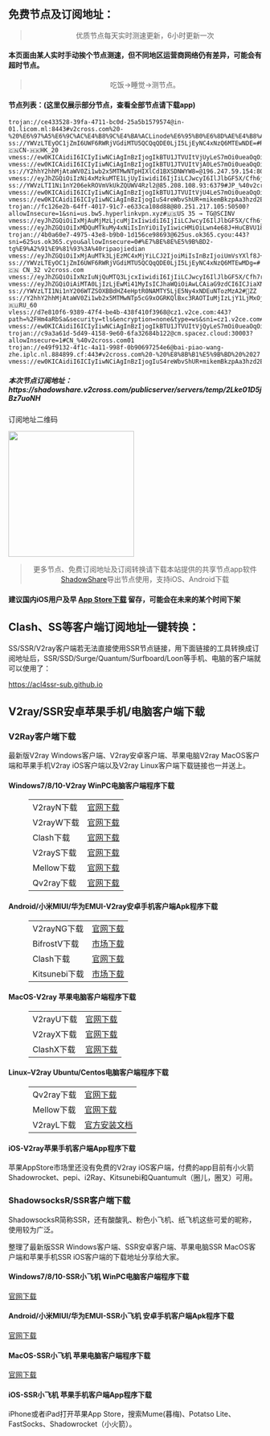 
<h2>免费节点及订阅地址：</h2>
<blockquote>
<p style="text-align: center;">优质节点每天实时测速更新，6小时更新一次</p>
</blockquote>
<h4>本页面由某人实时手动挨个节点测速，但不同地区运营商网络仍有差异，可能会有超时节点。</h4>
<blockquote>
<p style="text-align: center;">吃饭->睡觉->测节点。</p>
</blockquote>
<h4>节点列表：(这里仅展示部分节点，查看全部节点请下载app)</h4>

```vmess://ew0KICAidiI6ICIyIiwNCiAgInBzIjogIuS4reWbvShUR+mikemBkzpAa3hzd2EpIiwNCiAgImFkZCI6ICIxMjAuMjQxLjIzNi4yMTYiLA0KICAicG9ydCI6ICIxNjI0NiIsDQogICJpZCI6ICJjN2NhYjM4Mi1jMWEwLTNhNTAtODYwNi0yODAxMjRhYWFkODYiLA0KICAiYWlkIjogIjAiLA0KICAic2N5IjogImF1dG8iLA0KICAibmV0IjogInRjcCIsDQogICJ0eXBlIjogIm5vbmUiLA0KICAiaG9zdCI6ICIiLA0KICAicGF0aCI6ICIiLA0KICAidGxzIjogIiIsDQogICJzbmkiOiAiIg0KfQ==
trojan://ce433528-39fa-4711-bc0d-25a5b1579574@in-01.licom.ml:8443#v2cross.com%20-%20%E6%97%A5%E6%9C%AC%E4%B8%9C%E4%BA%ACLinode%E6%95%B0%E6%8D%AE%E4%B8%AD%E5%BF%83%2044
ss://YWVzLTEyOC1jZmI6UWF6RWRjVGdiMTU5QCQqQDE0LjI5LjEyNC4xNzQ6MTEwNDE=#Relay_🇨🇳CN-🇭🇰HK_20
vmess://ew0KICAidiI6ICIyIiwNCiAgInBzIjogIkBTU1JTVUItVjUyLeS7mOi0ueaOqOiNkDp2MmNyb3NzLmNvbSIsDQogICJhZGQiOiAiMTM4LjIuNzEuMTg5IiwNCiAgInBvcnQiOiAiMTExODgiLA0KICAiaWQiOiAiOTIzZjE0YjMtOTEzMS00NmE5LWVmOWItODYzZThkMDI2MDc4IiwNCiAgImFpZCI6ICIwIiwNCiAgInNjeSI6ICJhdXRvIiwNCiAgIm5ldCI6ICJ3cyIsDQogICJ0eXBlIjogIm5vbmUiLA0KICAiaG9zdCI6ICIiLA0KICAicGF0aCI6ICIvaGVsbG8iLA0KICAidGxzIjogIiIsDQogICJzbmkiOiAiIiwNCiAgImFscG4iOiAiIg0KfQ==
vmess://ew0KICAidiI6ICIyIiwNCiAgInBzIjogIkBTU1JTVUItVjA0LeS7mOi0ueaOqOiNkDp2MmNyb3NzLmNvbSIsDQogICJhZGQiOiAiZGF0YS1oay12MS5oZWlzZXkuY24iLA0KICAicG9ydCI6ICI1MDIwNSIsDQogICJpZCI6ICJiMTQ3OGUyNC00OTE2LTNhYmUtOGYxNy0xNTkzMTAxMmVjYmUiLA0KICAiYWlkIjogIjEiLA0KICAic2N5IjogImF1dG8iLA0KICAibmV0IjogIndzIiwNCiAgInR5cGUiOiAibm9uZSIsDQogICJob3N0IjogInR2LmNjdHYuY29tIiwNCiAgInBhdGgiOiAiL2hscy9jY3R2NXBoZC5tM3U4IiwNCiAgInRscyI6ICIiLA0KICAic25pIjogIiIsDQogICJhbHBuIjogIiINCn0=
ss://Y2hhY2hhMjAtaWV0Zi1wb2x5MTMwNTpHIXlCd1BXSDNWYW8=@196.247.59.154:806#%E4%BB%98%E8%B4%B9%E6%8E%A8%E8%8D%90%3Adlj.tf%2Fssrsub__03
vmess://eyJhZGQiOiIzNi4xMzkuMTE1LjUyIiwidiI6IjIiLCJwcyI6IlJlbGF5X/Cfh6jwn4ezQ04t8J+HrfCfh7BIS18zMyIsInBvcnQiOjExMzAxLCJpZCI6IjIxZGNiZWM4LWVlZTgtM2QyMC04MmI2LWY4YzE2ZmU2ZGM4ZCIsImFpZCI6IjAiLCJuZXQiOiJ0Y3AiLCJ0eXBlIjoiIiwiaG9zdCI6ImF3ZWlrZWppLVlvdVR1YmUiLCJwYXRoIjoiL2hscy9jY3R2NXBoZC5tM3U4IiwidGxzIjoiIn0=
ss://YWVzLTI1Ni1nY206ekROVmVkUkZQUWV4Rzl2@85.208.108.93:6379#JP_%40v2cross.com01
vmess://ew0KICAidiI6ICIyIiwNCiAgInBzIjogIkBTU1JTVUItVjU4LeS7mOi0ueaOqOiNkDp2MmNyb3NzLmNvbSIsDQogICJhZGQiOiAiNDUuMTI5LjMuMjIyIiwNCiAgInBvcnQiOiAiNTU1NTUiLA0KICAiaWQiOiAiNjc0MmJlODQtYTQwZC00YjkxLWFkZGEtMTJkZDRlOGE5NGI2IiwNCiAgImFpZCI6ICIwIiwNCiAgInNjeSI6ICJhdXRvIiwNCiAgIm5ldCI6ICJ0Y3AiLA0KICAidHlwZSI6ICJub25lIiwNCiAgImhvc3QiOiAiIiwNCiAgInBhdGgiOiAiLyIsDQogICJ0bHMiOiAiIiwNCiAgInNuaSI6ICIiLA0KICAiYWxwbiI6ICIiDQp9
vmess://ew0KICAidiI6ICIyIiwNCiAgInBzIjogIuS4reWbvShUR+mikemBkzpAa3hzd2EpIiwNCiAgImFkZCI6ICIxMjAuMjQxLjIzNi4xMTMiLA0KICAicG9ydCI6ICIxNjI0NSIsDQogICJpZCI6ICJjN2NhYjM4Mi1jMWEwLTNhNTAtODYwNi0yODAxMjRhYWFkODYiLA0KICAiYWlkIjogIjAiLA0KICAic2N5IjogImF1dG8iLA0KICAibmV0IjogInRjcCIsDQogICJ0eXBlIjogIm5vbmUiLA0KICAiaG9zdCI6ICIiLA0KICAicGF0aCI6ICIiLA0KICAidGxzIjogIiIsDQogICJzbmkiOiAiIg0KfQ==
trojan://fc126e2b-64ff-4017-91c7-e633ca108d88@80.251.217.105:50500?allowInsecure=1&sni=us.bw5.hyperlinkvpn.xyz#🇺🇸US 35 → TG@SCINV
vmess://eyJhZGQiOiIxMjAuMjMzLjcuMjIxIiwidiI6IjIiLCJwcyI6IlJlbGF5X/Cfh6jwn4ezQ04t8J+HuvCfh7hVU18yNyIsInBvcnQiOjMyMDA2LCJpZCI6IjIxZGNiZWM4LWVlZTgtM2QyMC04MmI2LWY4YzE2ZmU2ZGM4ZCIsImFpZCI6IjAiLCJuZXQiOiJ0Y3AiLCJ0eXBlIjoiIiwiaG9zdCI6IiIsInBhdGgiOiIvIiwidGxzIjoiIn0=
vmess://eyJhZGQiOiIxMDQuMTkuMy4xNiIsInYiOiIyIiwicHMiOiLwn4e68J+HuCBVU18xMTM1IiwicG9ydCI6NDQzLCJpZCI6IjllNmNlZWZmLTI1NDYtMzY5MC1hYzAwLTZmY2RmMzFkZWM5NCIsImFpZCI6IjAiLCJuZXQiOiJ3cyIsInR5cGUiOiIiLCJob3N0IjoidjJmbHkuc2FtcnQud2Vic2l0ZSIsInBhdGgiOiIvY2hjYXIiLCJ0bHMiOiJ0bHMifQ==
trojan://4b0a60e7-4975-43e8-b9b0-1d156ce98693@625us.ok365.cyou:443?sni=625us.ok365.cyou&allowInsecure=0#%E7%BE%8E%E5%9B%BD2-tg%E9%A2%91%E9%81%93%3A%40ripaojiedian
vmess://eyJhZGQiOiIxMjAuMTk3LjEzMC4xMjYiLCJ2IjoiMiIsInBzIjoiUmVsYXlf8J+HqPCfh7NDTi3wn4e68J+HuFVTXzI5IiwicG9ydCI6MTMwMDgsImlkIjoiMjFkY2JlYzgtZWVlOC0zZDIwLTgyYjYtZjhjMTZmZTZkYzhkIiwiYWlkIjoiMCIsIm5ldCI6InRjcCIsInR5cGUiOiIiLCJob3N0IjoiIiwicGF0aCI6Ii8iLCJ0bHMiOiIifQ==
ss://YWVzLTEyOC1jZmI6UWF6RWRjVGdiMTU5QCQqQDE0LjI5LjEyNC4xNzQ6MTEwMDg=#🇨🇳 CN_32 v2cross.com
vmess://eyJhZGQiOiIxNzIuNjQuMTQ3LjcxIiwidiI6IjIiLCJwcyI6IlJlbGF5X/Cfh7rwn4e4VVMt8J+HuvCfh7hVU182NSIsInBvcnQiOjQ0MywiaWQiOiIzZWFkYzk1Ny1mNmQ1LTNhM2ItOTI4OS1jOTg1ZWY0YzgzMjIiLCJhaWQiOiIwIiwibmV0Ijoid3MiLCJ0eXBlIjoiIiwiaG9zdCI6InRlc3Rncm91cDIuMDkxLnNlIiwicGF0aCI6Ii94eFgyIiwidGxzIjoidGxzIn0=
vmess://eyJhZGQiOiAiMTA0LjIzLjEwMi41MyIsICJhaWQiOiAwLCAiaG9zdCI6ICJiaXNzZW4uMTE0NTE0Y24ubWUiLCAiaWQiOiAiNWM4NGUxMDktNDc3Mi00ZWZiLWExY2ItN2IwOWQ1YTE3OTFlIiwgIm5ldCI6ICJ3cyIsICJwYXRoIjogIi9UZWxlZ3JhbUBCRG92b19xYXEiLCAicG9ydCI6IDQ0MywgInBzIjogInYyY3Jvc3MuY29tIC0gXHU3ZjhlXHU1NmZkQ2xvdWRGbGFyZVx1NTE2Y1x1NTNmOENETlx1ODI4Mlx1NzBiOSAzOSIsICJ0bHMiOiAidGxzIiwgInR5cGUiOiAiYXV0byIsICJzZWN1cml0eSI6ICJhdXRvIiwgInNraXAtY2VydC12ZXJpZnkiOiB0cnVlLCAic25pIjogIiJ9
ss://YWVzLTI1Ni1nY206WTZSOXBBdHZ4eHptR0NAMTY5LjE5Ny4xNDEuNTozMzA2#🏁ZZ
ss://Y2hhY2hhMjAtaWV0Zi1wb2x5MTMwNTp5cG9xOGRKQlBxc3RAOTIuMjIzLjY1LjMxOjI5MDky#🇷🇺RU_60
vless://d7e810f6-9389-47f4-be4b-438f410f3968@cz1.v2ce.com:443?path=%2FHm4aRbSa&security=tls&encryption=none&type=ws&sni=cz1.v2ce.com#v2cross.com
vmess://ew0KICAidiI6ICIyIiwNCiAgInBzIjogIkBTU1JTVUItVjQyLeS7mOi0ueaOqOiNkDp2MmNyb3NzLmNvbSIsDQogICJhZGQiOiAiMTAzLjUuNTQuMTc3IiwNCiAgInBvcnQiOiAiNTQ3MjMiLA0KICAiaWQiOiAiMTAzMTcyOWItNGZkNS00OTVjLWYyMWYtOTRjOTRmZmQzYWZjIiwNCiAgImFpZCI6ICIwIiwNCiAgInNjeSI6ICJhdXRvIiwNCiAgIm5ldCI6ICJ3cyIsDQogICJ0eXBlIjogIm5vbmUiLA0KICAiaG9zdCI6ICIiLA0KICAicGF0aCI6ICIvIiwNCiAgInRscyI6ICIiLA0KICAic25pIjogIiIsDQogICJhbHBuIjogIiINCn0=
trojan://c9a3a61d-5d49-4158-9e60-6fa32684b122@cm.spacez.cloud:30003?allowInsecure=1#CN_%40v2cross.com01
trojan://e49f9132-4f1c-4a11-998f-0b90697254e6@bai-piao-wang-zhe.iplc.nl.884899.cf:443#v2cross.com%20-%20%E8%8B%B1%E5%9B%BD%20%2027
vmess://ew0KICAidiI6ICIyIiwNCiAgInBzIjogIuS4reWbvShUR+mikemBkzpAa3hzd2EpIiwNCiAgImFkZCI6ICIxMTYuMTI5LjI1NC4xOTIiLA0KICAicG9ydCI6ICIxNjI0NSIsDQogICJpZCI6ICJjN2NhYjM4Mi1jMWEwLTNhNTAtODYwNi0yODAxMjRhYWFkODYiLA0KICAiYWlkIjogIjAiLA0KICAic2N5IjogImF1dG8iLA0KICAibmV0IjogInRjcCIsDQogICJ0eXBlIjogIm5vbmUiLA0KICAiaG9zdCI6ICIiLA0KICAicGF0aCI6ICIiLA0KICAidGxzIjogIiIsDQogICJzbmkiOiAiIg0KfQ==
```
<h5>本次节点订阅地址：https://shadowshare.v2cross.com/publicserver/servers/temp/2Lke01D5jBz7uoNH</h5>
<p>订阅地址二维码</p>
<img src='http://shadowshare.v2cross.com/qrcode.png' width=250 height=250>
<blockquote style='text-align: center;'>更多节点、免费订阅地址及订阅转换请下载本站提供的共享节点app软件<a href='https://shadowshare.v2cross.com'>ShadowShare</a>导出节点使用，支持iOS、Android下载</blockquote>
<h4>建议国内iOS用户及早 <a href='https://apps.apple.com/cn/app/shadowshare/id1612647259'>App Store下载</a> 留存，可能会在未来的某个时间下架</h4>

<div class="nv-content-wrap entry-content">
<h2>Clash、SS等客户端订阅地址一键转换：</h2>
<p>SS/SSR/V2ray客户端若无法直接使用SSR节点链接，用下面链接的工具转换成订阅地址后，SSR/SSD/Surge/Quantum/Surfboard/Loon等手机、电脑的客户端就可以使用了：</p>
<p><a href="https://acl4ssr-sub.github.io" target="_blank" rel="noreferrer noopener nofollow">https://acl4ssr-sub.github.io</a></p>
<h2>V2ray/SSR安卓苹果手机/电脑客户端下载</h2>
<h3>V2Ray客户端下载</h3>
<p>最新版V2ray Windows客户端、V2ray安卓客户端、苹果电脑V2ray MacOS客户端和苹果手机V2ray iOS客户端以及V2ray Linux客户端下载链接也一并送上。</p>
<h4>Windows7/8/10-<strong>V2ray WinPC电脑客户端</strong>程序下载</h4>
<figure class="wp-block-table alignwide is-style-stripes"><table><tbody><tr><td>V2rayN下载</td><td><a href="https://github.com/2dust/v2rayN/releases" target="_blank" rel="noreferrer noopener">官网下载</a></td></tr><tr><td>V2rayW下载</td><td><a href="https://github.com/Cenmrev/V2RayW/releases" target="_blank" rel="noreferrer noopener">官网下载</a></td></tr><tr><td>Clash下载</td><td><a href="https://github.com/Fndroid/clash_for_windows_pkg/releases" target="_blank" rel="noreferrer noopener">官网下载</a></td></tr><tr><td>V2rayS下载</td><td><a href="https://github.com/Shinlor/V2RayS/releases" target="_blank" rel="noreferrer noopener">官网下载</a></td></tr><tr><td>Mellow下载</td><td><a href="https://github.com/mellow-io/mellow/releases" target="_blank" rel="noreferrer noopener">官网下载</a></td></tr><tr><td>Qv2ray下载</td><td><a href="https://github.com/Qv2ray/Qv2ray" target="_blank" rel="noreferrer noopener">官网下载</a></td></tr></tbody></table></figure>
<h4><strong>Android/小米MIUI/华为EMUI-V2ray安卓手机客户端</strong>Apk程序下载</h4>
<figure class="wp-block-table alignwide is-style-stripes"><table><tbody><tr><td>V2rayNG下载</td><td><a href="https://github.com/2dust/v2rayNG/releases" target="_blank" rel="noreferrer noopener">官网下载</a></td></tr><tr><td>BifrostV下载</td><td><a rel="noreferrer noopener" href="https://www.appsapk.com/downloading/latest/com.github.dawndiy.bifrostv-0.6.8.apk" target="_blank">市场下载</a></td></tr><tr><td>Clash下载</td><td><a href="https://github.com/Kr328/ClashForAndroid/releases" target="_blank" rel="noreferrer noopener">官网下载</a></td></tr><tr><td>Kitsunebi下载</td><td><a rel="noreferrer noopener" href="https://apkpure.com/kitsunebi/fun.kitsunebi.kitsunebi4android" target="_blank">市场下载</a></td></tr></tbody></table></figure>
<h4><strong>MacOS-V2ray <strong>苹果电脑</strong>客户端</strong>程序下载</h4>
<figure class="wp-block-table alignwide is-style-stripes"><table><tbody><tr><td>V2rayU下载</td><td><a href="https://github.com/yanue/V2rayU/releases" target="_blank" rel="noreferrer noopener">官网下载</a></td></tr><tr><td>V2rayX下载</td><td><a href="https://github.com/Cenmrev/V2RayX/releases" target="_blank" rel="noreferrer noopener">官网下载</a></td></tr><tr><td>ClashX下载</td><td><a href="https://github.com/yichengchen/clashX/releases" target="_blank" rel="noreferrer noopener">官网下载</a></td></tr></tbody></table></figure>
<h4><strong>Linux</strong>–<strong>V2ray Ubuntu/Centos电脑客户端</strong>程序下载</h4>
<figure class="wp-block-table alignwide is-style-stripes"><table><tbody><tr><td>Qv2ray下载</td><td><a href="https://github.com/Qv2ray/Qv2ray" target="_blank" rel="noreferrer noopener">官网下载</a></td></tr><tr><td>Mellow下载</td><td><a href="https://github.com/mellow-io/mellow/releases" target="_blank" rel="noreferrer noopener">官网下载</a></td></tr><tr><td>V2rayL下载</td><td><a rel="noreferrer noopener" href="https://github.com/jiangxufeng/v2rayL" target="_blank">官方安装文档</a></td></tr></tbody></table></figure>
<h4>iOS-<strong>V2ray苹果<strong>手机客户端</strong>App程序</strong>下载</h4>
<p>苹果AppStore市场里还没有免费的V2ray iOS客户端，付费的app目前有小火箭Shadowrocket、pepi、i2Ray、Kitsunebi和Quantumult（圈儿，圈叉）可用。</p>
<h3>ShadowsocksR/SSR客户端下载</h3>
<p>ShadowsocksR简称SSR，还有酸酸乳、粉色小飞机、纸飞机这些可爱的昵称，使用较为广泛。</p>
<p>整理了最新版SSR Windows客户端、SSR安卓客户端、苹果电脑SSR MacOS客户端和苹果手机SSR iOS客户端的下载地址分享给大家。</p>
<h4><strong>Windows7/8/10-<strong>SSR小飞机 WinPC电脑客户端</strong>程序下载</strong></h4>
<p><a rel="noreferrer noopener" href="https://github.com/shadowsocksrr/shadowsocksr-csharp/releases" target="_blank">官网下载</a></p>
<h4><strong><strong>Android/小米MIUI/华为EMUI-SSR小飞机 安卓手机客户端</strong>Apk程序下载</strong></h4>
<p><a rel="noreferrer noopener" href="https://github.com/shadowsocksrr/shadowsocksr-android/releases" target="_blank">官网下载</a></p>
<h4><strong><strong>MacOS-SSR小飞机 苹果电脑客户端</strong>程序下载</strong></h4>
<p><a href="https://github.com/qinyuhang/ShadowsocksX-NG-R/releases" target="_blank" rel="noreferrer noopener">官网下载</a></p>
<h4><strong>iOS-<strong>SSR小飞机 苹果手机客户端App程序</strong></strong>下载</h4>
<p>iPhone或者iPad打开苹果App Store，搜索Mume(暮梅)、Potatso Lite、FastSocks、Shadowrocket（小火箭）。</p>
